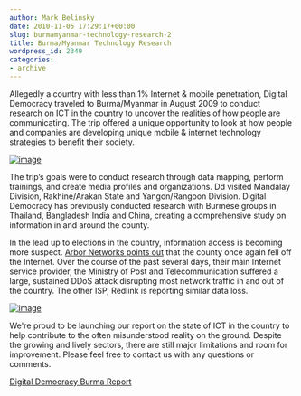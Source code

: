 ```yaml
---
author: Mark Belinsky
date: 2010-11-05 17:29:17+00:00
slug: burmamyanmar-technology-research-2
title: Burma/Myanmar Technology Research
wordpress_id: 2349
categories:
- archive
---
```


Allegedly a country with less than 1% Internet & mobile penetration,
Digital Democracy traveled to Burma/Myanmar in August 2009 to conduct research on ICT in the country to uncover the realities of how people are communicating. The trip offered a unique opportunity to look at how people and companies are developing unique mobile & internet technology strategies to benefit their society.

[![image](http://digital-democracy.org/wp-content/uploads/2010/11/burmaddos-300x200.jpg)](http://digital-democracy.org/?attachment_id=2343)

The tripʼs goals were to conduct research through data mapping, perform trainings, and create media profiles and organizations. Dd visited Mandalay Division, Rakhine/Arakan State and Yangon/Rangoon Division. Digital Democracy has previously conducted research with Burmese groups in Thailand, Bangladesh India and China, creating a comprehensive study on information in and around the county.

In the lead up to elections in the country, information access is becoming more suspect. [Arbor Networks points out](http://asert.arbornetworks.com/2010/11/attac-severs-myanmar-internet/) that the county once again fell off the Internet. Over the course of the past several days, their main Internet service provider, the Ministry of Post and Telecommunication suffered a large, sustained DDoS attack disrupting most network traffic in and out of the country. The other ISP, Redlink is reporting similar data loss.


[![image](http://farm5.static.flickr.com/4057/5147023144_cdc71c82eb_b.jpg)](http://asert.arbornetworks.com/2010/11/attac-severs-myanmar-internet/)


We're proud to be launching our report on the state of ICT in the country to help contribute to the often misunderstood reality on the ground. Despite the growing and lively sectors, there are still major limitations and room for improvement. Please feel free to contact us with any questions or comments.

[Digital Democracy Burma Report](http://www.scribd.com/doc/41186709/Digital-Democracy-Burma-Report)
